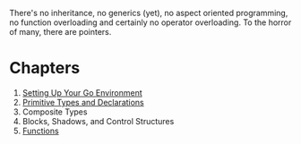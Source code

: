 There's no inheritance, no generics (yet), no aspect oriented programming, no function overloading and certainly no operator overloading.
To the horror of many, there are pointers.

# Chapters

1. [Setting Up Your Go Environment](01-setting-up-your-go-environement.md)
2. [Primitive Types and Declarations](02-primitive-types-and-declarations.md)
3. Composite Types
4. Blocks, Shadows, and Control Structures
5. [Functions](05-functions.md)
